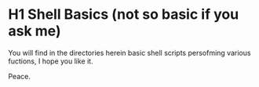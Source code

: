 # H1 Shell Basics (not so basic if you ask me)

You will find in the directories herein basic shell scripts persofming various fuctions, I hope you like it.

Peace.
